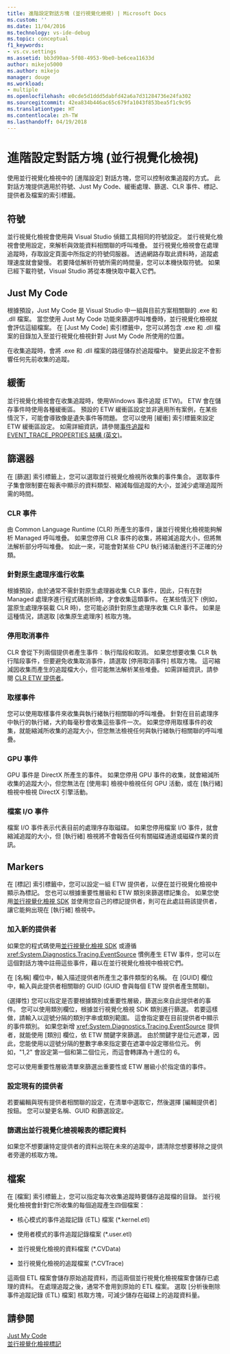 ```yaml
---
title: 進階設定對話方塊 (並行視覺化檢視) | Microsoft Docs
ms.custom: ''
ms.date: 11/04/2016
ms.technology: vs-ide-debug
ms.topic: conceptual
f1_keywords:
- vs.cv.settings
ms.assetid: bb3d90aa-5f08-4953-9be0-be6cea11633d
author: mikejo5000
ms.author: mikejo
manager: douge
ms.workload:
- multiple
ms.openlocfilehash: e0cde5d1ddd5dabfd42a6a7d31284736e24fa302
ms.sourcegitcommit: 42ea834b446ac65c679fa1043f853bea5f1c9c95
ms.translationtype: HT
ms.contentlocale: zh-TW
ms.lasthandoff: 04/19/2018
---
```

# <a name="advanced-settings-dialog-box-concurrency-visualizer"></a>進階設定對話方塊 (並行視覺化檢視)
使用並行視覺化檢視中的 [進階設定] 對話方塊，您可以控制收集追蹤的方式。  此對話方塊提供適用於符號、Just My Code、緩衝處理、篩選、CLR 事件、標記、提供者及檔案的索引標籤。  
  
## <a name="symbols"></a>符號  
 並行視覺化檢視會使用與 Visual Studio 偵錯工具相同的符號設定。 並行視覺化檢視會使用設定，來解析與效能資料相關聯的呼叫堆疊。  並行視覺化檢視會在處理追蹤時，存取設定頁面中所指定的符號伺服器。  透過網路存取此資料時，追蹤處理速度就會變慢。  若要降低解析符號所需的時間量，您可以本機快取符號。 如果已經下載符號，Visual Studio 將從本機快取中載入它們。  
  
## <a name="just-my-code"></a>Just My Code  
 根據預設，Just My Code 是 Visual Studio 中一組與目前方案相關聯的 .exe 和 .dll 檔案。 當您使用 Just My Code 功能來篩選呼叫堆疊時，並行視覺化檢視就會評估這組檔案。 在 [Just My Code] 索引標籤中，您可以將包含 .exe 和 .dll 檔案的目錄加入至並行視覺化檢視針對 Just My Code 所使用的位置。  
  
 在收集追蹤時，會將 .exe 和 .dll 檔案的路徑儲存於追蹤檔中。  變更此設定不會影響任何先前收集的追蹤。  
  
## <a name="buffering"></a>緩衝  
 並行視覺化檢視會在收集追蹤時，使用Windows 事件追蹤 (ETW)。  ETW 會在儲存事件時使用各種緩衝區。  預設的 ETW 緩衝區設定並非適用所有案例，在某些情況下，可能會導致像是遺失事件等問題。  您可以使用 [緩衝] 索引標籤來設定 ETW 緩衝區設定。 如需詳細資訊，請參閱[事件追蹤](http://go.microsoft.com/fwlink/?LinkId=234579)和 [EVENT_TRACE_PROPERTIES 結構 (英文)](http://go.microsoft.com/fwlink/?LinkId=234580)。  
  
## <a name="filter"></a>篩選器  
 在 [篩選] 索引標籤上，您可以選取並行視覺化檢視所收集的事件集合。 選取事件子集會限制要在報表中顯示的資料類型、縮減每個追蹤的大小，並減少處理追蹤所需的時間。  
  
### <a name="clr-events"></a>CLR 事件  
 由 Common Language Runtime (CLR) 所產生的事件，讓並行視覺化檢視能夠解析 Managed 呼叫堆疊。  如果您停用 CLR 事件的收集，將縮減追蹤大小，但將無法解析部分呼叫堆疊。  如此一來，可能會對某些 CPU 執行緒活動進行不正確的分類。  
  
### <a name="collect-for-native-processes"></a>針對原生處理序進行收集  
 根據預設，由於通常不需針對原生處理器收集 CLR 事件，因此，只有在對 Managed 處理序進行程式碼剖析時，才會收集這類事件。  在某些情況下 (例如，當原生處理序裝載 CLR 時)，您可能必須針對原生處理序收集 CLR 事件。  如果是這種情況，請選取 [收集原生處理序] 核取方塊。  
  
### <a name="disable-rundown-events"></a>停用取消事件  
 CLR 會從下列兩個提供者產生事件︰執行階段和取消。  如果您想要收集 CLR 執行階段事件，但要避免收集取消事件，請選取 [停用取消事件] 核取方塊。  這可縮減因收集而產生的追蹤檔大小，但可能無法解析某些堆疊。 如需詳細資訊，請參閱 [CLR ETW 提供者](/dotnet/framework/performance/clr-etw-providers)。  
  
### <a name="sample-events"></a>取樣事件  
 您可以使用取樣事件來收集與執行緒執行相關聯的呼叫堆疊。 針對在目前處理序中執行的執行緒，大約每毫秒會收集這些事件一次。 如果您停用取樣事件的收集，就能縮減所收集的追蹤大小，但您無法檢視任何與執行緒執行相關聯的呼叫堆疊。  
  
### <a name="gpu-events"></a>GPU 事件  
 GPU 事件是 DirectX 所產生的事件。 如果您停用 GPU 事件的收集，就會縮減所收集的追蹤大小，但您無法在 [使用率] 檢視中檢視任何 GPU 活動，或在 [執行緒] 檢視中檢視 DirectX 引擎活動。  
  
### <a name="file-io-events"></a>檔案 I/O 事件  
 檔案 I/O 事件表示代表目前的處理序存取磁碟。  如果您停用檔案 I/O 事件，就會縮減追蹤的大小，但 [執行緒] 檢視將不會報告任何有關磁碟通道或磁碟作業的資訊。  
  
## <a name="markers"></a>Markers  
 在 [標記] 索引標籤中，您可以設定一組 ETW 提供者，以便在並行視覺化檢視中顯示為標記。  您也可以根據重要性層級和 ETW 類別來篩選標記集合。  如果您使用[並行視覺化檢視 SDK](../profiling/concurrency-visualizer-sdk.md) 並使用您自己的標記提供者，則可在此處註冊該提供者，讓它能夠出現在 [執行緒] 檢視中。  
  
### <a name="adding-a-new-provider"></a>加入新的提供者  
 如果您的程式碼使用[並行視覺化檢視 SDK](../profiling/concurrency-visualizer-sdk.md) 或遵循 <xref:System.Diagnostics.Tracing.EventSource> 慣例產生 ETW 事件，您可以在這個對話方塊中註冊這些事件，藉以在並行視覺化檢視中檢視它們。  
  
 在 [名稱] 欄位中，輸入描述提供者所產生之事件類型的名稱。  在 [GUID] 欄位中，輸入與此提供者相關聯的 GUID (GUID 會與每個 ETW 提供者產生關聯)。  
  
 (選擇性) 您可以指定是否要根據類別或重要性層級，篩選出來自此提供者的事件。  您可以使用類別欄位，根據並行視覺化檢視 SDK 類別進行篩選。  若要這樣做，請輸入以逗號分隔的類別字串或類別範圍。  這會指定要在目前提供者中顯示的事件類別。  如果您新增 <xref:System.Diagnostics.Tracing.EventSource> 提供者，就能使用 [類別] 欄位，依 ETW 關鍵字來篩選。  由於關鍵字是位元遮罩，因此，您能使用以逗號分隔的整數字串來指定要在遮罩中設定哪些位元。 例如，"1,2" 會設定第一個和第二個位元，而這會轉譯為十進位的 6。  
  
 您可以使用重要性層級清單來篩選出重要性或 ETW 層級小於指定值的事件。  
  
### <a name="configuring-an-existing-provider"></a>設定現有的提供者  
 若要編輯與現有提供者相關聯的設定，在清單中選取它，然後選擇 [編輯提供者] 按鈕。  您可以變更名稱、GUID 和篩選設定。  
  
### <a name="filter-marker-data-out-of-concurrency-visualizer-reports"></a>篩選出並行視覺化檢視報表的標記資料  
 如果您不想要讓特定提供者的資料出現在未來的追蹤中，請清除您想要移除之提供者旁邊的核取方塊。  
  
## <a name="files"></a>檔案  
 在 [檔案] 索引標籤上，您可以指定每次收集追蹤時要儲存追蹤檔的目錄。  並行視覺化檢視會針對它所收集的每個追蹤產生四個檔案：  
  
-   核心模式的事件追蹤記錄 (ETL) 檔案 (*.kernel.etl)  
  
-   使用者模式的事件追蹤記錄檔案 (*.user.etl)  
  
-   並行視覺化檢視的資料檔案 (*.CVData)  
  
-   並行視覺化檢視的追蹤檔案 (*.CVTrace)  
  
 這兩個 ETL 檔案會儲存原始追蹤資料，而這兩個並行視覺化檢視檔案會儲存已處理的資料。  在處理追蹤之後，通常不會用到原始的 ETL 檔案。  選取 [分析後刪除事件追蹤記錄 (ETL) 檔案] 核取方塊，可減少儲存在磁碟上的追蹤資料量。  
  
## <a name="see-also"></a>請參閱  
 [Just My Code](../profiling/just-my-code-threads-view.md)   
 [並行視覺化檢視標記](../profiling/concurrency-visualizer-markers.md)